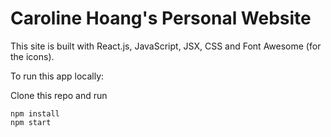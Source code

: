 # Caroline Hoang's Personal Website

This site is built with React.js, JavaScript, JSX, CSS and Font Awesome (for the icons).

To run this app locally:

Clone this repo and run 

```
npm install
npm start
```


